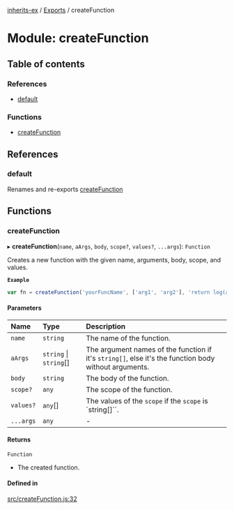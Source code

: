 [inherits-ex](../README.md) / [Exports](../modules.md) / createFunction

# Module: createFunction

## Table of contents

### References

- [default](createFunction.md#default)

### Functions

- [createFunction](createFunction.md#createfunction)

## References

### default

Renames and re-exports [createFunction](createFunction.md#createfunction)

## Functions

### createFunction

▸ **createFunction**(`name`, `aArgs`, `body`, `scope?`, `values?`, `...args`): `Function`

Creates a new function with the given name, arguments, body, scope, and values.

**`Example`**

```ts
var fn = createFunction('yourFuncName', ['arg1', 'arg2'], 'return log(arg1+arg2);', {log:console.log.bind(console)});
```

#### Parameters

| Name | Type | Description |
| :------ | :------ | :------ |
| `name` | `string` | The name of the function. |
| `aArgs` | `string` \| `string`[] | The argument names of the function if it's `string[]`, else it's the function body without arguments. |
| `body` | `string` | The body of the function. |
| `scope?` | `any` | The scope of the function. |
| `values?` | `any`[] | The values of the `scope` if the `scope` is `string[]``. |
| `...args` | `any` | - |

#### Returns

`Function`

- The created function.

#### Defined in

[src/createFunction.js:32](https://github.com/snowyu/inherits-ex.js/blob/505b794/src/createFunction.js#L32)
